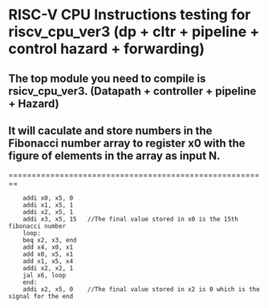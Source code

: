
# RISC-V CPU Instructions testing for riscv\_cpu\_ver3 (dp + cltr + pipeline + control hazard + forwarding)
## The top module you need to compile is rsicv_cpu_ver3. (Datapath + controller + pipeline + Hazard)
## It will caculate and store numbers in the Fibonacci number array to register x0 with the figure of elements in the array as input N.
========================================================

        addi x0, x5, 0 
        addi x1, x5, 1 
        addi x2, x5, 1 
        addi x3, x5, 15   //The final value stored in x0 is the 15th fibonacci number
        loop:
        beq x2, x3, end 
        add x4, x0, x1
        add x0, x5, x1
        add x1, x5, x4
        addi x2, x2, 1
        jal x6, loop 
        end:
        addi x2, x5, 0    //The final value stored in x2 is 0 which is the signal for the end
